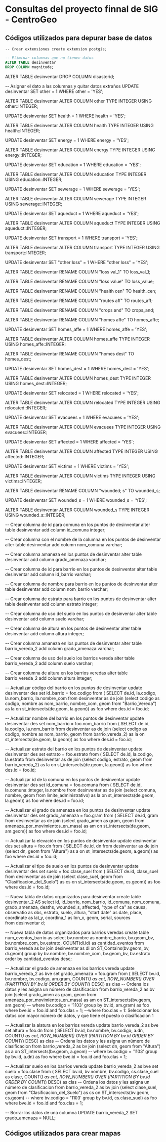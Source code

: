 # Consultas del proyecto finnal de SIG - CentroGeo

## Códigos utilizados para depurar base de datos
`-- Crear extensiones
create extension postgis;`

```sql
-- Eliminar columnas que no tienen datos
ALTER TABLE desinventar
DROP COLUMN magnitude;
```



ALTER TABLE desinventar 
DROP COLUMN disasterid;

-- Asignar el dato a las columnas y quitar datos extraños
UPDATE desinventar 
SET other  = 1
WHERE other = 'YES';

ALTER TABLE desinventar
ALTER COLUMN other TYPE INTEGER
USING other::INTEGER;

UPDATE desinventar 
SET health  = 1
WHERE health = 'YES';

ALTER TABLE desinventar
ALTER COLUMN health TYPE INTEGER
USING health::INTEGER;

UPDATE desinventar 
SET energy  = 1
WHERE energy  = 'YES';

ALTER TABLE desinventar
ALTER COLUMN energy TYPE INTEGER
USING energy::INTEGER;

UPDATE desinventar 
SET education  = 1
WHERE education  = 'YES';

ALTER TABLE desinventar
ALTER COLUMN education TYPE INTEGER
USING education::INTEGER;

UPDATE desinventar 
SET sewerage  = 1
WHERE sewerage  = 'YES';

ALTER TABLE desinventar
ALTER COLUMN sewerage TYPE INTEGER
USING sewerage::INTEGER;

UPDATE desinventar 
SET aqueduct  = 1
WHERE aqueduct  = 'YES';

ALTER TABLE desinventar
ALTER COLUMN aqueduct TYPE INTEGER
USING aqueduct::INTEGER;

UPDATE desinventar 
SET transport  = 1
WHERE transport  = 'YES';

ALTER TABLE desinventar
ALTER COLUMN transport TYPE INTEGER
USING transport::INTEGER;

UPDATE desinventar 
SET "other loss"  = 1
WHERE "other loss"  = 'YES';

ALTER TABLE desinventar 
RENAME COLUMN "loss val_1" TO loss_val_1;

ALTER TABLE desinventar 
RENAME COLUMN "loss value" TO loss_value;

ALTER TABLE desinventar 
RENAME COLUMN "health cen" TO health_cen;

ALTER TABLE desinventar 
RENAME COLUMN "routes aff" TO routes_aff;

ALTER TABLE desinventar 
RENAME COLUMN "crops and" TO crops_and;

ALTER TABLE desinventar 
RENAME COLUMN "homes affe" TO homes_affe;

UPDATE desinventar 
SET homes_affe  = 1
WHERE homes_affe  = 'YES';

ALTER TABLE desinventar
ALTER COLUMN homes_affe TYPE INTEGER
USING homes_affe::INTEGER;

ALTER TABLE desinventar 
RENAME COLUMN "homes dest" TO homes_dest;

UPDATE desinventar 
SET homes_dest  = 1
WHERE homes_dest  = 'YES';

ALTER TABLE desinventar
ALTER COLUMN homes_dest TYPE INTEGER
USING homes_dest::INTEGER;

UPDATE desinventar 
SET relocated = 1
WHERE relocated = 'YES';

ALTER TABLE desinventar
ALTER COLUMN relocated TYPE INTEGER
USING relocated::INTEGER;

UPDATE desinventar 
SET evacuees = 1
WHERE evacuees = 'YES';

ALTER TABLE desinventar
ALTER COLUMN evacuees TYPE INTEGER
USING evacuees::INTEGER;

UPDATE desinventar 
SET affected = 1
WHERE affected = 'YES';

ALTER TABLE desinventar
ALTER COLUMN affected TYPE INTEGER
USING affected::INTEGER;

UPDATE desinventar 
SET victims = 1
WHERE victims = 'YES';

ALTER TABLE desinventar
ALTER COLUMN victims TYPE INTEGER
USING victims::INTEGER;

ALTER TABLE desinventar 
RENAME COLUMN "wounded; s" TO wounded_s;

UPDATE desinventar 
SET wounded_s  = 1
WHERE wounded_s  = 'YES';

ALTER TABLE desinventar
ALTER COLUMN wounded_s TYPE INTEGER
USING wounded_s::INTEGER;

 -- Crear columna de id para comuna en los puntos de desinventar
alter table desinventar
add column id_comuna integer;

 -- Crear columna con el nombre de la columna en los puntos de desinventar
alter table desinventar
add column nom_comuna varchar;

 -- Crear columna amaneza en los puntos de desinventar
alter table desinventar
add column grado_amenaza varchar;

 -- Crear columna de id para barrio en los puntos de desinventar
alter table desinventar
add column id_barrio varchar;

 -- Crear columna de nombre para barrio en los puntos de desinventar
alter table desinventar
add column nom_barrio varchar;

 -- Crear columna de estrato para barrio en los puntos de desinventar
alter table desinventar
add column estrato integer;

-- Crear columna de uso del suelo en los puntos de desinventar
alter table desinventar
add column suelo varchar;

-- Crear columna de altura en los puntos de desinventar
alter table desinventar
add column altura integer;

 -- Crear columna amaneza en los puntos de desinventar
alter table barrio_vereda_2
add column grado_amenaza varchar;

-- Crear columna de uso del suelo los barrios vereda
alter table barrio_vereda_2
add column suelo varchar;

-- Crear columna de altura en los barrios veredas
alter table barrio_vereda_2
add column altura integer;

-- Actualizar código del barrio en los puntos de desinventar
update desinventar des
set id_barrio = foo.codigo
from (
	SELECT  de.id,
			la.codigo,
			la.nom_barrio,
			la.nombre_com
	from desinventar as de
	join (select  codigo as codigo,
					nombre as nom_barrio,
					nombre_com,
					geom 
			from "Barrio_Vereda") as la
	on st_intersects(de.geom, la.geom)) as foo
where des.id = foo.id;

-- Actualizar nombre del barrio en los puntos de desinventar
update desinventar des
set nom_barrio = foo.nom_barrio
from (
	SELECT  de.id,
			la.codigo,
			la.nom_barrio
	from desinventar as de
	join (select  codigo as codigo,
					nombre as nom_barrio,
					geom 
			from barrio_vereda_2) as la
	on st_intersects(de.geom, la.geom)) as foo
where des.id = foo.id;

-- Actualizar estrato del barrio en los puntos de desinventar
update desinventar des
set estrato = foo.estrato
from (
	SELECT  de.id,
			la.codigo,
			la.estrato
	from desinventar as de
	join (select  codigo,
					estrato,
					geom 
			from barrio_vereda_2) as la
	on st_intersects(de.geom, la.geom)) as foo
where des.id = foo.id;

-- Actualizar id de la comuna en los puntos de desinventar
update desinventar des
set id_comuna  = foo.comuna
from (
	SELECT  de.id,
			la.comuna::integer,
			la.nombre
	from desinventar as de
	join (select  comuna,
					nombre,
					geom 
			from limite_administrativo) as la
	on st_intersects(de.geom, la.geom)) as foo
where des.id = foo.id;

-- Actualizar el grado de amenaza en los puntos de desinventar
update desinventar des
set grado_amenaza = foo.gram
from (
	SELECT  de.id,
			gram
	from desinventar as de
	join (select  grado_amen as gram,
					geom 
			from amenaza_por_movimientos_en_masa) as am
	on st_intersects(de.geom, am.geom)) as foo
where des.id = foo.id;

-- Actualizar la elevación en los puntos de desinventar
update desinventar des
set altura = foo.dn
from (
	SELECT  de.id,
			dn
	from desinventar as de
	join (select  dn,
					geom 
			from "Altura") as a
	on st_intersects(de.geom, a.geom)) as foo
where des.id = foo.id;

-- Actualizar el tipo de suelo en los puntos de desinventar
update desinventar des
set suelo = foo.clase_suel
from (
	SELECT  de.id,
			clase_suel
	from desinventar as de
	join (select  clase_suel,
					geom 
			from "Clasificacion_del_Suelo") as cs
	on st_intersects(de.geom, cs.geom)) as foo
where des.id = foo.id;

-- Nueva tabla de datos organizados para desinventar
create table desinventar_2 AS
select id,
		id_barrio, nom_barrio,
		id_comuna, nom_comuna,
		grado_amenaza, deaths, wounded_s, affected, "type of ca" as causa, observatio as obs,
		estrato, suelo, altura,
		"start date" as date, place,
		coordinate as lat_y, coordina_1 as lon_x, geom,
		serial, sources	 		
from desinventar d;

-- Nueva tabla de datos organizados para barrios veredas
create table num_eventos_barrio as
select bv.nombre as nombre_barrio, bv.geom_bv, bv.nombre_com,
bv.estrato, COUNT(di.id) as cantidad_eventos
from barrio_vereda as bv
join desinventar as di
on ST_Contains(bv.geom_bv, di.geom)
group by bv.nombre, bv.nombre_com, bv.geom_bv, bv.estrato
order by cantidad_eventos desc;

-- Actualizar el grado de amenaza en los barrios vereda
update barrio_vereda_2 as bve
set grado_amenaza = foo.gram
from (
	SELECT  bv.id,
			bv.nombre,
			bv.codigo,
			am.gram,
			COUNT(*) as cnt,
	        ROW_NUMBER() OVER (PARTITION BY bv.id ORDER BY COUNT(*) DESC) as clas -- Ordena los datos y les asigna un número de clasificacion
	from barrio_vereda_2 as bv
	join (select  grado_amen as gram,
					geom
	from amenaza_por_movimientos_en_masa) as am
	on ST_intersects(bv.geom, am.geom)
	-- where bv.codigo = '1103'
	group by bv.id, am.gram) as foo
where bve.id = foo.id and foo.clas = 1;
 --where foo.clas = 1:  Seleccionar los datos con mayor número de datos, y que tiene el puesto o clasificacion 1

-- Actualizar la alatura en los barrios vereda
update barrio_vereda_2 as bve
set altura = foo.dn
from (
	SELECT  bv.id,
			bv.nombre,
			bv.codigo,
			a.dn,
			COUNT(*) as cnt,
	        ROW_NUMBER() OVER (PARTITION BY bv.id ORDER BY COUNT(*) DESC) as clas -- Ordena los datos y les asigna un número de clasificacion
	from barrio_vereda_2 as bv
	join (select  dn,
					geom
	from "Altura") as a
	on ST_intersects(bv.geom, a.geom)
	-- where bv.codigo = '1103'
	group by bv.id, a.dn) as foo
where bve.id = foo.id and foo.clas = 1;

-- Actualizar suelo en los barrios vereda
update barrio_vereda_2 as bve
set suelo = foo.clase
from (
	SELECT  bv.id,
			bv.nombre,
			bv.codigo,
			cs.clase_suel as clase,
			COUNT(*) as cnt,
	        ROW_NUMBER() OVER (PARTITION BY bv.id ORDER BY COUNT(*) DESC) as clas -- Ordena los datos y les asigna un número de clasificacion
	from barrio_vereda_2 as bv
	join (select  clase_suel,
					geom
	from "Clasificacion_del_Suelo") as cs
	on ST_intersects(bv.geom, cs.geom)
	-- where bv.codigo = '1103'
	group by bv.id, cs.clase_suel) as foo
where bve.id = foo.id and foo.clas = 1;

-- Borrar los datos de una columna
UPDATE barrio_vereda_2 
SET grado_amenaza = NULL;

## Códigos utilizados para crear mapas
